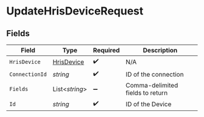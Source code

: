 # UpdateHrisDeviceRequest


## Fields

| Field                                               | Type                                                | Required                                            | Description                                         |
| --------------------------------------------------- | --------------------------------------------------- | --------------------------------------------------- | --------------------------------------------------- |
| `HrisDevice`                                        | [HrisDevice](../../Models/Components/HrisDevice.md) | :heavy_check_mark:                                  | N/A                                                 |
| `ConnectionId`                                      | *string*                                            | :heavy_check_mark:                                  | ID of the connection                                |
| `Fields`                                            | List<*string*>                                      | :heavy_minus_sign:                                  | Comma-delimited fields to return                    |
| `Id`                                                | *string*                                            | :heavy_check_mark:                                  | ID of the Device                                    |